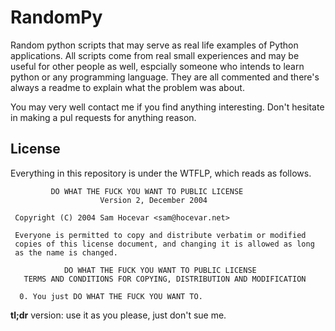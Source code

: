 RandomPy
=====

Random python scripts that may serve as real life examples of Python
applications. All scripts come from real small experiences and may be
useful for other people as well, espcially someone who intends to learn
python or any programming language. They are all commented and there's 
always a readme to explain what the problem was about.

You may very well contact me if you find anything interesting. Don't hesitate
in making a pul requests for anything reason.


License
------

Everything in this repository is under the WTFLP, which reads as follows.

```
	     DO WHAT THE FUCK YOU WANT TO PUBLIC LICENSE 
                    Version 2, December 2004 

 Copyright (C) 2004 Sam Hocevar <sam@hocevar.net> 

 Everyone is permitted to copy and distribute verbatim or modified 
 copies of this license document, and changing it is allowed as long 
 as the name is changed. 

            DO WHAT THE FUCK YOU WANT TO PUBLIC LICENSE 
   TERMS AND CONDITIONS FOR COPYING, DISTRIBUTION AND MODIFICATION 

  0. You just DO WHAT THE FUCK YOU WANT TO.
```

**tl;dr** version: use it as you please, just don't sue me.
